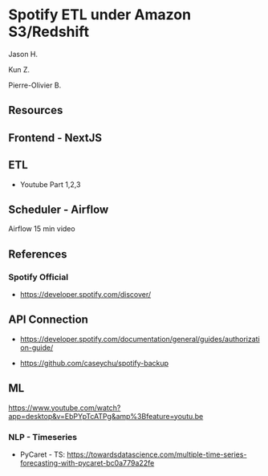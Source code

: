 # Spotify ETL under Amazon S3/Redshift

Jason H.

Kun Z.

Pierre-Olivier B.

## Resources

## Frontend - NextJS


## ETL

- Youtube Part 1,2,3  


## Scheduler - Airflow

Airflow 15 min video

## References

### Spotify Official

- https://developer.spotify.com/discover/

## API Connection
- https://developer.spotify.com/documentation/general/guides/authorization-guide/

- https://github.com/caseychu/spotify-backup

## ML

https://www.youtube.com/watch?app=desktop&v=EbPYpTcATPg&amp%3Bfeature=youtu.be

### NLP - Timeseries 

- PyCaret - TS: https://towardsdatascience.com/multiple-time-series-forecasting-with-pycaret-bc0a779a22fe
